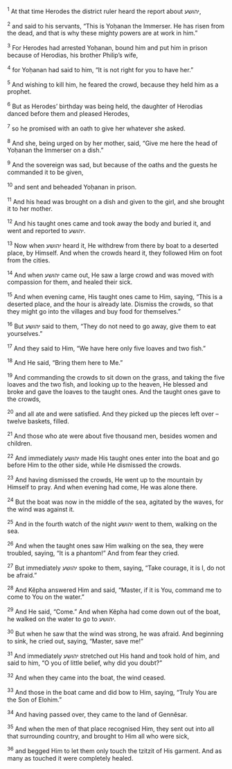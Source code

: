 <sup>1</sup> At that time Herodes the district ruler heard the report about יהושע,

<sup>2</sup> and said to his servants, “This is Yoḥanan the Immerser. He has risen from the dead, and that is why these mighty powers are at work in him.”

<sup>3</sup> For Herodes had arrested Yoḥanan, bound him and put him in prison because of Herodias, his brother Philip’s wife,

<sup>4</sup> for Yoḥanan had said to him, “It is not right for you to have her.”

<sup>5</sup> And wishing to kill him, he feared the crowd, because they held him as a prophet.

<sup>6</sup> But as Herodes’ birthday was being held, the daughter of Herodias danced before them and pleased Herodes,

<sup>7</sup> so he promised with an oath to give her whatever she asked.

<sup>8</sup> And she, being urged on by her mother, said, “Give me here the head of Yoḥanan the Immerser on a dish.”

<sup>9</sup> And the sovereign was sad, but because of the oaths and the guests he commanded it to be given,

<sup>10</sup> and sent and beheaded Yoḥanan in prison.

<sup>11</sup> And his head was brought on a dish and given to the girl, and she brought it to her mother.

<sup>12</sup> And his taught ones came and took away the body and buried it, and went and reported to יהושע.

<sup>13</sup> Now when יהושע heard it, He withdrew from there by boat to a deserted place, by Himself. And when the crowds heard it, they followed Him on foot from the cities.

<sup>14</sup> And when יהושע came out, He saw a large crowd and was moved with compassion for them, and healed their sick.

<sup>15</sup> And when evening came, His taught ones came to Him, saying, “This is a deserted place, and the hour is already late. Dismiss the crowds, so that they might go into the villages and buy food for themselves.”

<sup>16</sup> But יהושע said to them, “They do not need to go away, give them to eat yourselves.”

<sup>17</sup> And they said to Him, “We have here only five loaves and two fish.”

<sup>18</sup> And He said, “Bring them here to Me.”

<sup>19</sup> And commanding the crowds to sit down on the grass, and taking the five loaves and the two fish, and looking up to the heaven, He blessed and broke and gave the loaves to the taught ones. And the taught ones gave to the crowds,

<sup>20</sup> and all ate and were satisfied. And they picked up the pieces left over – twelve baskets, filled.

<sup>21</sup> And those who ate were about five thousand men, besides women and children.

<sup>22</sup> And immediately יהושע made His taught ones enter into the boat and go before Him to the other side, while He dismissed the crowds.

<sup>23</sup> And having dismissed the crowds, He went up to the mountain by Himself to pray. And when evening had come, He was alone there.

<sup>24</sup> But the boat was now in the middle of the sea, agitated by the waves, for the wind was against it.

<sup>25</sup> And in the fourth watch of the night יהושע went to them, walking on the sea.

<sup>26</sup> And when the taught ones saw Him walking on the sea, they were troubled, saying, “It is a phantom!” And from fear they cried.

<sup>27</sup> But immediately יהושע spoke to them, saying, “Take courage, it is I, do not be afraid.”

<sup>28</sup> And Kĕpha answered Him and said, “Master, if it is You, command me to come to You on the water.”

<sup>29</sup> And He said, “Come.” And when Kĕpha had come down out of the boat, he walked on the water to go to יהושע.

<sup>30</sup> But when he saw that the wind was strong, he was afraid. And beginning to sink, he cried out, saying, “Master, save me!”

<sup>31</sup> And immediately יהושע stretched out His hand and took hold of him, and said to him, “O you of little belief, why did you doubt?”

<sup>32</sup> And when they came into the boat, the wind ceased.

<sup>33</sup> And those in the boat came and did bow to Him, saying, “Truly You are the Son of Elohim.”

<sup>34</sup> And having passed over, they came to the land of Gennĕsar.

<sup>35</sup> And when the men of that place recognised Him, they sent out into all that surrounding country, and brought to Him all who were sick,

<sup>36</sup> and begged Him to let them only touch the tzitzit of His garment. And as many as touched it were completely healed.

